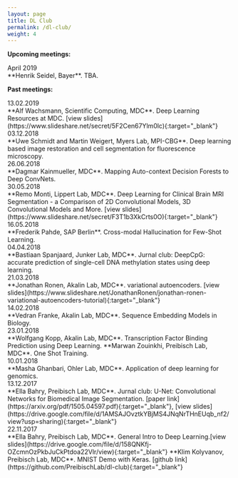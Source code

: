 ```yaml
---
layout: page
title: DL Club
permalink: /dl-club/
weight: 4
---
```


<div class="row">
	<!--
<p><b>Next meeting:</b></p>
	
<div class="col-md-2"> Feb. 27 (Wed), 15:00, MDC.89, Room 1.17 </div>
<div class="col-md-10" markdown="1"> 
**Marie Walde** (Woehler Lab). Confocal detectors.

</div>
</div>
-->

<div class="row">
<p></p>
<p><b>Upcoming meetings:</b></p>

<div class="col-md-2"> April 2019 </div>
<div class="col-md-10" markdown="1">
**Henrik Seidel, Bayer**. TBA.
</div>

<p><b>Past meetings:</b></p>

<div class="col-md-2"> 13.02.2019 </div>
<div class="col-md-10" markdown="1">
**Alf Wachsmann, Scientific Computing, MDC**. Deep Learning Resources at MDC. 
[view slides](https://www.slideshare.net/secret/5F2Cen67Ylm0lc){:target="_blank"}
</div>

<div class="col-md-2"> 03.12.2018 </div>
<div class="col-md-10" markdown="1">
**Uwe Schmidt and Martin Weigert, Myers Lab, MPI-CBG**. Deep learning based image restoration and cell segmentation for fluorescence microscopy.
</div>

<div class="col-md-2"> 26.06.2018 </div>
<div class="col-md-10" markdown="1">
**Dagmar Kainmueller, MDC**. Mapping Auto-context Decision Forests to Deep ConvNets.
</div>

<div class="col-md-2"> 30.05.2018 </div>
<div class="col-md-10" markdown="1">
**Remo Monti, Lippert Lab, MDC**. Deep Learning for Clinical Brain MRI Segmentation - a Comparison of 2D Convolutional Models, 3D Convolutional Models and More.
[view slides](https://www.slideshare.net/secret/F3T1b3XkCrts0O){:target="_blank"}
</div>

<div class="col-md-2"> 16.05.2018 </div>
<div class="col-md-10" markdown="1">
**Frederik Pahde, SAP Berlin**. Cross-modal Hallucination for Few-Shot Learning.
</div>
	
<div class="col-md-2"> 04.04.2018 </div>
<div class="col-md-10" markdown="1">
**Bastiaan Spanjaard, Junker Lab, MDC**. Jurnal club: DeepCpG: accurate prediction of single-cell DNA methylation states using deep learning.
</div>

<div class="col-md-2"> 21.03.2018 </div>
<div class="col-md-10" markdown="1">
**Jonathan Ronen, Akalin Lab, MDC**. variational autoencoders. 
[view slides](https://www.slideshare.net/JonathanRonen/jonathan-ronen-variational-autoencoders-tutorial){:target="_blank"}
</div>

<div class="col-md-2"> 14.02.2018 </div>
<div class="col-md-10" markdown="1">
**Vedran Franke, Akalin Lab, MDC**. Sequence Embedding Models in Biology.
</div>

<div class="col-md-2"> 23.01.2018 </div>
<div class="col-md-10" markdown="1">
**Wolfgang Kopp, Akalin Lab, MDC**. Transcription Factor Binding Prediction using Deep Learning.  
**Marwan Zouinkhi, Preibisch Lab, MDC**. One Shot Training.
</div>

<div class="col-md-2"> 10.01.2018 </div>
<div class="col-md-10" markdown="1">
**Masha Ghanbari, Ohler Lab, MDC**. Application of deep learning for genomics.  
</div>

<div class="col-md-2"> 13.12.2017 </div>
<div class="col-md-10" markdown="1">
**Ella Bahry, Preibisch Lab, MDC**. Jurnal club: U-Net: Convolutional Networks for Biomedical Image Segmentation.
[paper link](https://arxiv.org/pdf/1505.04597.pdf){:target="_blank"}, 
[view slides](https://drive.google.com/file/d/1AMSAJOvztkYBjMS4JNqNrTHnEUqb_nf2/view?usp=sharing){:target="_blank"}
</div>

<div class="col-md-2"> 22.11.2017 </div>
<div class="col-md-10" markdown="1">
**Ella Bahry, Preibisch Lab, MDC**. General Intro to Deep Learning.[view slides](https://drive.google.com/file/d/158QNKfj-OZcmnOzPkbJuCkPtdoa22Vlr/view){:target="_blank"}  
**Klim Kolyvanov, Preibisch Lab, MDC**. MNIST Demo with Keras.
[github link](https://github.com/PreibischLab/dl-club){:target="_blank"}
</div>

</div>



